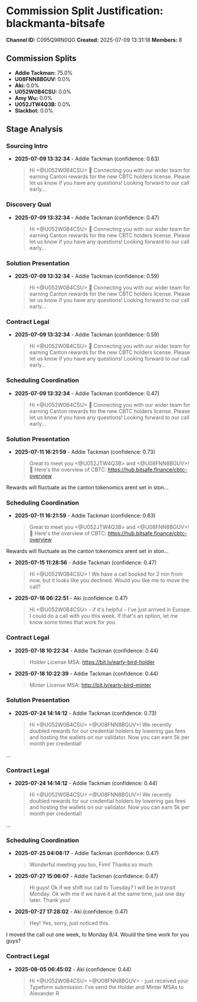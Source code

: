 # Commission Split Justification: blackmanta-bitsafe

**Channel ID:** C095Q9RN0QG
**Created:** 2025-07-09 13:31:18
**Members:** 8

## Commission Splits

- **Addie Tackman:** 75.0%
- **U08FNN8BGUV:** 0.0%
- **Aki:** 0.0%
- **U052W0B4CSU:** 0.0%
- **Amy Wu:** 0.0%
- **U052JTW4Q3B:** 0.0%
- **Slackbot:** 0.0%

## Stage Analysis

### Sourcing Intro

- **2025-07-09 13:32:34** - Addie Tackman (confidence: 0.63)
  > Hi <@U052W0B4CSU> :wave: Connecting you with our wider team for earning Canton rewards for the new CBTC holders license. Please let us know if you have any questions! Looking forward to our call early...

### Discovery Qual

- **2025-07-09 13:32:34** - Addie Tackman (confidence: 0.47)
  > Hi <@U052W0B4CSU> :wave: Connecting you with our wider team for earning Canton rewards for the new CBTC holders license. Please let us know if you have any questions! Looking forward to our call early...

### Solution Presentation

- **2025-07-09 13:32:34** - Addie Tackman (confidence: 0.59)
  > Hi <@U052W0B4CSU> :wave: Connecting you with our wider team for earning Canton rewards for the new CBTC holders license. Please let us know if you have any questions! Looking forward to our call early...

### Contract Legal

- **2025-07-09 13:32:34** - Addie Tackman (confidence: 0.59)
  > Hi <@U052W0B4CSU> :wave: Connecting you with our wider team for earning Canton rewards for the new CBTC holders license. Please let us know if you have any questions! Looking forward to our call early...

### Scheduling Coordination

- **2025-07-09 13:32:34** - Addie Tackman (confidence: 0.47)
  > Hi <@U052W0B4CSU> :wave: Connecting you with our wider team for earning Canton rewards for the new CBTC holders license. Please let us know if you have any questions! Looking forward to our call early...

### Solution Presentation

- **2025-07-11 16:21:59** - Addie Tackman (confidence: 0.73)
  > Great to meet you <@U052JTW4Q3B> and <@U08FNN8BGUV>! :wave:  Here's the overview of CBTC: <https://hub.bitsafe.finance/cbtc-overview>

Rewards will fluctuate as the canton tokenomics arent set in ston...

### Scheduling Coordination

- **2025-07-11 16:21:59** - Addie Tackman (confidence: 0.63)
  > Great to meet you <@U052JTW4Q3B> and <@U08FNN8BGUV>! :wave:  Here's the overview of CBTC: <https://hub.bitsafe.finance/cbtc-overview>

Rewards will fluctuate as the canton tokenomics arent set in ston...

- **2025-07-15 11:28:56** - Addie Tackman (confidence: 0.47)
  > Hi <@U052W0B4CSU> ! We have a call booked for 2 min from now, but it looks like you declined. Would you like me to move the call? 

- **2025-07-16 06:22:51** - Aki (confidence: 0.47)
  > Hi <@U052W0B4CSU> - if it's helpful - I've just arrived in Europe. I could do a call with you this week. If that's an option, let me know some times that work for you

### Contract Legal

- **2025-07-18 10:22:34** - Addie Tackman (confidence: 0.44)
  > Holder License MSA: <https://bit.ly/early-bird-holder>

- **2025-07-18 10:22:39** - Addie Tackman (confidence: 0.44)
  > Minter License MSA: <http://bit.ly/early-bird-minter>

### Solution Presentation

- **2025-07-24 14:14:12** - Addie Tackman (confidence: 0.73)
  > Hi <@U052W0B4CSU> <@U08FNN8BGUV>! We recently doubled rewards for our credential holders by lowering gas fees and hosting the wallets on our validator. Now you can earn 5k per month per credential! 

...

### Contract Legal

- **2025-07-24 14:14:12** - Addie Tackman (confidence: 0.44)
  > Hi <@U052W0B4CSU> <@U08FNN8BGUV>! We recently doubled rewards for our credential holders by lowering gas fees and hosting the wallets on our validator. Now you can earn 5k per month per credential! 

...

### Scheduling Coordination

- **2025-07-25 04:08:17** - Addie Tackman (confidence: 0.47)
  > Wonderful meeting you too, Finn! Thanks so much

- **2025-07-27 15:06:07** - Addie Tackman (confidence: 0.47)
  > Hi guys! Ok if we shift our call to Tuesday? I will be in transit Monday. Ok with me if we have it at the same time, just one day later. Thank you! 

- **2025-07-27 17:28:02** - Aki (confidence: 0.47)
  > Hey! Yes, sorry, just noticed this.

I moved the call out one week, to Monday 8/4. Would the time work for you guys?

### Contract Legal

- **2025-08-05 06:45:02** - Aki (confidence: 0.44)
  > Hi <@U052W0B4CSU> <@U08FNN8BGUV> - just received your Typeform submission. I've send the Holder and Minter MSAs to Alexander R

